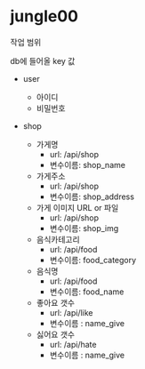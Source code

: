 # jungle00

작업 범위 

db에 들어올 key 값

- user
  - 아이디
  - 비밀번호

- shop
  - 가게명
    - url: /api/shop
    - 변수이름: shop_name
  - 가게주소
    - url: /api/shop
    - 변수이름: shop_address
  - 가게 이미지 URL or 파일
    - url: /api/shop
    - 변수이름: shop_img
  - 음식카테고리
    - url: /api/food
    - 변수이름: food_category
  - 음식명
    - url: /api/food
    - 변수이름: food_name
  - 좋아요 갯수
    - url: /api/like
    - 변수이름 : name_give
  - 싫어요 갯수 
    - url: /api/hate
    - 변수이름 : name_give